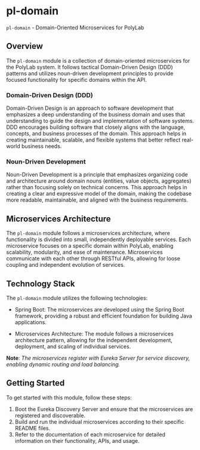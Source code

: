 # pl-domain

`pl-domain` - Domain-Oriented Microservices for PolyLab

## Overview

The `pl-domain` module is a collection of domain-oriented microservices for the PolyLab system. It follows tactical Domain-Driven Design (DDD) patterns and utilizes noun-driven development principles to provide focused functionality for specific domains within the API.

### Domain-Driven Design (DDD)

Domain-Driven Design is an approach to software development that emphasizes a deep understanding of the business domain and uses that understanding to guide the design and implementation of software systems. DDD encourages building software that closely aligns with the language, concepts, and business processes of the domain. This approach helps in creating maintainable, scalable, and flexible systems that better reflect real-world business needs.

### Noun-Driven Development

Noun-Driven Development is a principle that emphasizes organizing code and architecture around domain nouns (entities, value objects, aggregates) rather than focusing solely on technical concerns. This approach helps in creating a clear and expressive model of the domain, making the codebase more readable, maintainable, and aligned with the business requirements.

## Microservices Architecture

The `pl-domain` module follows a microservices architecture, where functionality is divided into small, independently deployable services. Each microservice focuses on a specific domain within PolyLab, enabling scalability, modularity, and ease of maintenance. Microservices communicate with each other through RESTful APIs, allowing for loose coupling and independent evolution of services.

## Technology Stack

The `pl-domain` module utilizes the following technologies:

- Spring Boot: The microservices are developed using the Spring Boot framework, providing a robust and efficient foundation for building Java applications.

- Microservices Architecture: The module follows a microservices architecture pattern, allowing for the independent development, deployment, and scaling of individual services.

**Note**: *The microservices register with Eureka Server for service discovery, enabling dynamic routing and load balancing.*

## Getting Started

To get started with this module, follow these steps:
1. Boot the Eureka Discovery Server and ensure that the microservices are registered and discoverable.
2. Build and run the individual microservices according to their specific README files.
3. Refer to the documentation of each microservice for detailed information on their functionality, APIs, and usage.
